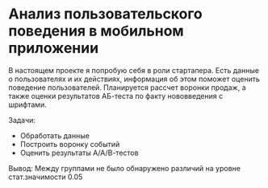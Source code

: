 # Анализ пользовательского поведения в мобильном приложении
В настоящем проекте я попробую себя в роли стартапера. 
Есть данные о пользователях и их действиях, информация об этом поможет оценить поведение пользователей. 
Планируется рассчет воронки продаж, а также оценки результатов АБ-теста по факту нововведения с шрифтами.

Задачи:
- Обработать данные
- Построить воронку событий
- Оценить результаты А/А/В-тестов

Вывод: Между группами не было обнаружено различий на уровне стат.значимости 0.05
